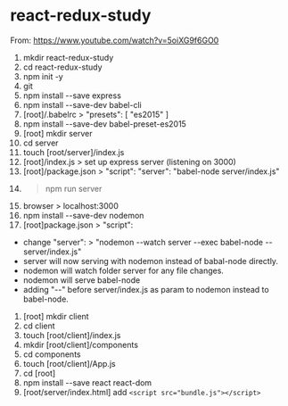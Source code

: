 # react-redux-study

From: https://www.youtube.com/watch?v=5oiXG9f6GO0

1. mkdir react-redux-study
1. cd react-redux-study
1. npm init -y
1. git 
1. npm install --save express
1. npm install --save-dev babel-cli
1. [root]/.babelrc > "presets": [ "es2015" ]
1. npm install --save-dev babel-preset-es2015
1. [root] mkdir server
1. cd server
1. touch [root/server]/index.js
1. [root]/index.js > set up express server (listening on 3000)
1. [root]/package.json > "script": "server": "babel-node server/index.js"
1. > npm run server
1. browser > localhost:3000
1. npm install --save-dev nodemon
1. [root]package.json > "script":
  * change "server": > "nodemon --watch server --exec babel-node -- server/index.js"
  * server will now serving with nodemon instead of babal-node directly.
  * nodemon will watch folder server for any file changes.
  * nodemon will serve babel-node
  * adding "--" before server/index.js as param to nodemon instead to babel-node.
1. [root] mkdir client
1. cd client
1. touch [root/client]/index.js
1. mkdir [root/client]/components
1. cd components
1. touch [root/client]/App.js
1. cd [root]
1. npm install --save react react-dom
1. [root/server/index.html] add ```<script src="bundle.js"></script>```

